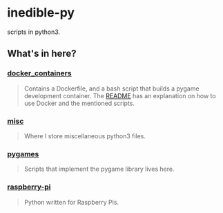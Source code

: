 # inedible-py
scripts in python3.

## What's in here?

### [docker_containers](/docker_containers)
> Contains a Dockerfile, and a bash script that builds a pygame development container.
> The [README](/docker_containers/README.md) has an explanation on how to use Docker and the mentioned scripts.

### [misc](/misc)
> Where I store miscellaneous python3 files.

### [pygames](/pygames)
> Scripts that implement the pygame library lives here.

### [raspberry-pi](/raspberry-pi)
> Python written for Raspberry Pis.
 
